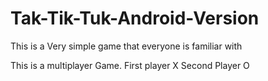 # Tak-Tik-Tuk-Android-Version
This is a Very simple game that everyone is familiar with


This is a multiplayer Game. 
First player X
Second Player O

